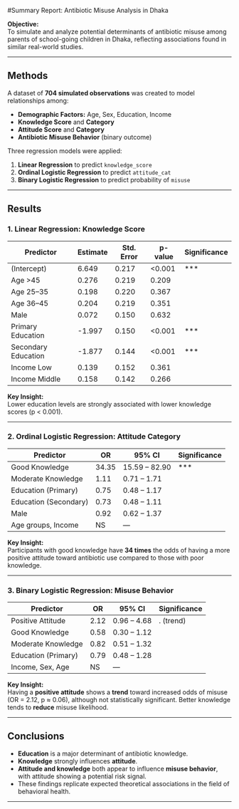#Summary Report: Antibiotic Misuse Analysis in Dhaka

**Objective:**  
To simulate and analyze potential determinants of antibiotic misuse among parents of school-going children in Dhaka, reflecting associations found in similar real-world studies.

---

## Methods

A dataset of **704 simulated observations** was created to model relationships among:

- **Demographic Factors:** Age, Sex, Education, Income
- **Knowledge Score** and **Category**
- **Attitude Score** and **Category**
- **Antibiotic Misuse Behavior** (binary outcome)

Three regression models were applied:

1. **Linear Regression** to predict `knowledge_score`
2. **Ordinal Logistic Regression** to predict `attitude_cat`
3. **Binary Logistic Regression** to predict probability of `misuse`

---

## Results

### 1. Linear Regression: Knowledge Score

| Predictor           | Estimate | Std. Error | p-value   | Significance |
|---------------------|----------|------------|-----------|--------------|
| (Intercept)         | 6.649    | 0.217      | <0.001    | ***          |
| Age >45             | 0.276    | 0.219      | 0.209     |              |
| Age 25–35           | 0.198    | 0.220      | 0.367     |              |
| Age 36–45           | 0.204    | 0.219      | 0.351     |              |
| Male                | 0.072    | 0.150      | 0.632     |              |
| Primary Education   | -1.997   | 0.150      | <0.001    | ***          |
| Secondary Education | -1.877   | 0.144      | <0.001    | ***          |
| Income Low          | 0.139    | 0.152      | 0.361     |              |
| Income Middle       | 0.158    | 0.142      | 0.266     |              |

**Key Insight:**  
Lower education levels are strongly associated with lower knowledge scores (p < 0.001).

---

### 2. Ordinal Logistic Regression: Attitude Category

| Predictor             | OR     | 95% CI                   | Significance |
|-----------------------|--------|---------------------------|--------------|
| Good Knowledge        | 34.35  | 15.59 – 82.90             | ***          |
| Moderate Knowledge    | 1.11   | 0.71 – 1.71               |              |
| Education (Primary)   | 0.75   | 0.48 – 1.17               |              |
| Education (Secondary) | 0.73   | 0.48 – 1.11               |              |
| Male                  | 0.92   | 0.62 – 1.37               |              |
| Age groups, Income    | NS     | —                         |              |

**Key Insight:**  
Participants with good knowledge have **34 times** the odds of having a more positive attitude toward antibiotic use compared to those with poor knowledge.

---

### 3. Binary Logistic Regression: Misuse Behavior

| Predictor            | OR     | 95% CI                    | Significance |
|----------------------|--------|----------------------------|--------------|
| Positive Attitude    | 2.12   | 0.96 – 4.68                | . (trend)    |
| Good Knowledge       | 0.58   | 0.30 – 1.12                |              |
| Moderate Knowledge   | 0.82   | 0.51 – 1.32                |              |
| Education (Primary)  | 0.79   | 0.48 – 1.28                |              |
| Income, Sex, Age     | NS     | —                          |              |

**Key Insight:**  
Having a **positive attitude** shows a **trend** toward increased odds of misuse (OR = 2.12, p ≈ 0.06), although not statistically significant. Better knowledge tends to **reduce** misuse likelihood.

---

## Conclusions

- **Education** is a major determinant of antibiotic knowledge.
- **Knowledge** strongly influences **attitude**.
- **Attitude and knowledge** both appear to influence **misuse behavior**, with attitude showing a potential risk signal.
- These findings replicate expected theoretical associations in the field of behavioral health.

---
